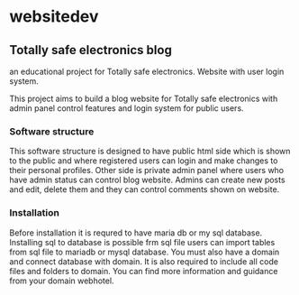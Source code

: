 # websitedev



## Totally safe electronics blog


an educational project for Totally safe electronics. Website with user login system.

This project aims to build a blog website for Totally safe electronics with admin panel control features and login system for public users.

### Software structure

This software structure is designed to have public html side which is shown to the public and where registered users can login and make changes to their personal profiles. Other side is private admin panel where users who have admin status can control blog website. Admins can create new posts and edit, delete them and they can control comments shown on website.  


### Installation

Before installation it is requred to have maria db or my sql database. Installing sql to database is possible frm sql file users can import tables from sql file to mariadb or mysql database. You must also have a domain and connect database with domain. It is also required to include all code files and folders to domain. You can find more information and guidance from your domain webhotel. 
